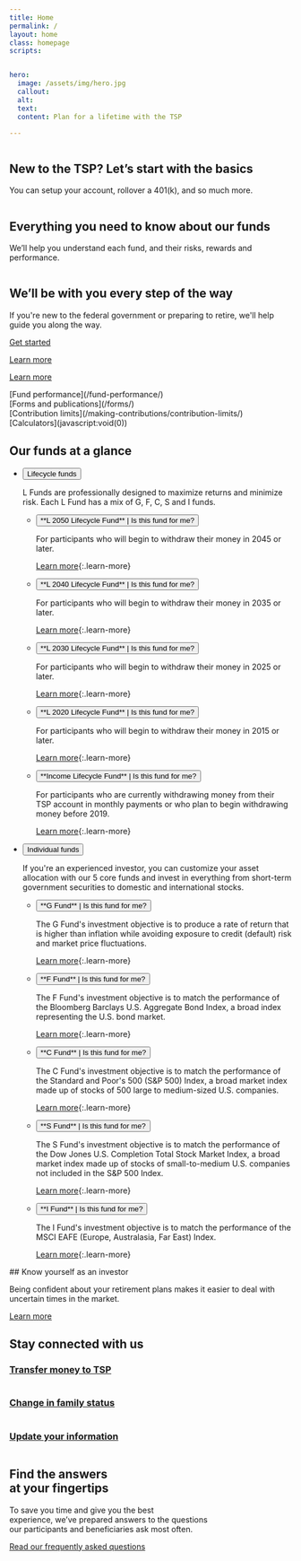 ```yaml
---
title: Home
permalink: /
layout: home
class: homepage
scripts:


hero:
  image: /assets/img/hero.jpg
  callout:
  alt:
  text:
  content: Plan for a lifetime with the TSP

---
```


<section class="home-getting-started">
<div class="usa-grid">

<!-- NEW TO THE TSP? -->
<div class="usa-width-one-third" markdown="1">
<div>
<img src="{{ site.baseurl }}/assets/img/icons/sun.svg" alt="">
</div>

## New to the TSP? Let’s start with the basics

You can setup your account, rollover a 401(k), and so much more.

</div>

<!-- EVERYTHING YOU NEED -->
<div class="usa-width-one-third" markdown="1">
<div class="">
<img src="{{ site.baseurl }}/assets/img/icons/graph_up.svg" alt="">
</div>

## Everything you need to know about our funds

We’ll help you understand each fund, and their risks, rewards and performance.

</div>
<!-- WE'LL BE WITH YOU -->
<div class="usa-width-one-third" markdown="1">
<div>
<img src="{{ site.baseurl }}/assets/img/icons/team_blue.svg" alt="" class="team">
</div>

## We’ll be with you every step of the way

If you're new to the federal government or preparing to retire, we'll help guide you along the way.

</div>

</div>
<!-- LEARN MORE -->
<div class="usa-grid usa-learn-more">

<!-- NEW TO THE TSP? -->
<div class="usa-width-one-third" markdown="1">

[Get started](/account-basics/)
</div>

<!-- EVERYTHING YOU NEED -->
<div class="usa-width-one-third" markdown="1">

[Learn more](/how-to-invest/)

</div>
<!-- WE'LL BE WITH YOU -->
<div class="usa-width-one-third" markdown="1">

[Learn more](/planning-for-life-events/)

</div>

</div>
</section>

<!-- QUICK LINKS -->
<section class="quick-links">
  <div class="usa-grid">
  <div class="usa-width-one-fourth" markdown="1">
  [Fund performance](/fund-performance/)
  </div>
  <div class="usa-width-one-fourth" markdown="1">
  [Forms and publications](/forms/)
  </div>
  <div class="usa-width-one-fourth" markdown="1">
  [Contribution limits](/making-contributions/contribution-limits/)
  </div>
  <div class="usa-width-one-fourth" markdown="1">
  [Calculators](javascript:void(0))
  </div>
  </div>
</section>


<!-- OUR FUNDS AT A GLANCE -->
<section class="home-our-funds" markdown="1">

## Our funds at a glance

<div class="usa-grid">
<div class="usa-width-one-whole" markdown="1">

<ul class="usa-accordion usa-tabs our-funds">
<!-- Lifecycle funds -->
<li>
<button class="usa-accordion-button"
aria-expanded="true"
aria-controls="a1">
Lifecycle funds
</button>
<div id="a1" class="usa-accordion-content" markdown="1">

L Funds are professionally designed to maximize returns and minimize risk. Each L Fund has a mix of G, F, C, S and I funds.

  <ul class="usa-accordion lifecycle-funds">
  <li>
  <button class="usa-accordion-button"
  aria-expanded="false"
  aria-controls="a3" markdown="1">
  **L 2050 Lifecycle Fund** | <span class="secondary">Is this fund for me?</span>
  </button>
  <div id="a3" class="usa-accordion-content" markdown="1">

  For participants who will begin to withdraw their money in 2045 or later.

  [Learn more](/funds-lifecycle/l-2050/){:.learn-more}

  </div>
  </li>

  <li>
  <button class="usa-accordion-button"
  aria-expanded="false"
  aria-controls="a4" markdown="1">
  **L 2040 Lifecycle Fund** | <span class="secondary">Is this fund for me?</span>
  </button>
  <div id="a4" class="usa-accordion-content" markdown="1">

  For participants who will begin to withdraw their money in 2035 or later.

  [Learn more](/funds-lifecycle/l-2040/){:.learn-more}

  </div>
  </li>
  <li>
  <button class="usa-accordion-button"
  aria-expanded="false"
  aria-controls="a5" markdown="1">
  **L 2030 Lifecycle Fund** | <span class="secondary">Is this fund for me?</span>
  </button>
  <div id="a5" class="usa-accordion-content" markdown="1">

  For participants who will begin to withdraw their money in 2025 or later.

  [Learn more](/funds-lifecycle/l-2030/){:.learn-more}

  </div>
  </li>

  <li>
  <button class="usa-accordion-button"
  aria-expanded="false"
  aria-controls="a6" markdown="1">
  **L 2020 Lifecycle Fund** | <span class="secondary">Is this fund for me?</span>
  </button>
  <div id="a6" class="usa-accordion-content" markdown="1">

  For participants who will begin to withdraw their money in 2015 or later.

  [Learn more](/funds-lifecycle/l-2020/){:.learn-more}

  </div>
  </li>
  <li>
  <button class="usa-accordion-button"
  aria-expanded="false"
  aria-controls="a7" markdown="1">
  **Income Lifecycle Fund** | <span class="secondary">Is this fund for me?</span>
  </button>
  <div id="a7" class="usa-accordion-content" markdown="1">

  For participants who are currently withdrawing money from their TSP account in monthly payments or who plan to begin withdrawing money before 2019.

  [Learn more](/funds-lifecycle/l-income/){:.learn-more}

  </div>
  </li>
  </ul>

</div>
</li>
<!-- Individual funds -->
<li>
<button class="usa-accordion-button"
aria-expanded="false"
aria-controls="a2">
Individual funds
</button>
<div id="a2" class="usa-accordion-content" markdown="1">

If you're an experienced investor, you can customize your asset allocation with our 5 core funds and invest in everything from short-term government securities to domestic and international stocks.

  <ul class="usa-accordion lifecycle-funds">
  <li>
  <button class="usa-accordion-button"
  aria-expanded="false"
  aria-controls="i1" markdown="1">
  **G Fund** | <span class="secondary">Is this fund for me?</span>
  </button>
  <div id="i1" class="usa-accordion-content" markdown="1">

  The G Fund's investment objective is to produce a rate of return that is higher than inflation while avoiding exposure to credit (default) risk and market price fluctuations.

  [Learn more](/funds-core/g-fund/){:.learn-more}

  </div>
  </li>

  <li>
  <button class="usa-accordion-button"
  aria-expanded="false"
  aria-controls="i2" markdown="1">
  **F Fund** | <span class="secondary">Is this fund for me?</span>
  </button>
  <div id="i2" class="usa-accordion-content" markdown="1">

  The F Fund's investment objective is to match the performance of the Bloomberg Barclays U.S. Aggregate Bond Index, a broad index representing the U.S. bond market.

  [Learn more](/funds-core/f-fund/){:.learn-more}

  </div>
  </li>
  <li>
  <button class="usa-accordion-button"
  aria-expanded="false"
  aria-controls="i3" markdown="1">
  **C Fund** | <span class="secondary">Is this fund for me?</span>
  </button>
  <div id="i3" class="usa-accordion-content" markdown="1">

  The C Fund's investment objective is to match the performance of the Standard and Poor's 500 (S&P 500) Index, a broad market index made up of stocks of 500 large to medium-sized U.S. companies.

  [Learn more](/funds-core/c-fund/){:.learn-more}

  </div>
  </li>

  <li>
  <button class="usa-accordion-button"
  aria-expanded="false"
  aria-controls="i4" markdown="1">
  **S Fund** | <span class="secondary">Is this fund for me?</span>
  </button>
  <div id="i4" class="usa-accordion-content" markdown="1">

  The S Fund's investment objective is to match the performance of the Dow Jones U.S. Completion Total Stock Market Index, a broad market index made up of stocks of small-to-medium U.S. companies not included in the S&P 500 Index.

  [Learn more](/funds-core/s-fund/){:.learn-more}

  </div>
  </li>
  <li>
  <button class="usa-accordion-button"
  aria-expanded="false"
  aria-controls="i5" markdown="1">
  **I Fund** | <span class="secondary">Is this fund for me?</span>
  </button>
  <div id="i5" class="usa-accordion-content" markdown="1">

  The I Fund's investment objective is to match the performance of the MSCI EAFE (Europe, Australasia, Far East) Index.

  [Learn more](/funds-core/i-fund/){:.learn-more}

  </div>
  </li>
  </ul>

</div>
</li>
</ul>
</div>
</div>
</section>

<!-- WHEN YOU KNOW YOURSELF -->
<section class="section-investor">
<div class="usa-grid">
<div class="usa-width-one-half usa-learn-more" markdown="1">
## Know yourself as an investor

Being confident about your retirement plans makes it easier to deal with uncertain times in the market.

[Learn more](/how-to-invest/before-you-invest/)
<!-- maybe link to BYI tool or Stick to Your Plan language that I just discovered doesn't, but should and will eventually exist. -->
</div>
</div>
</section>

<!-- STAY CONNECTED -->
<section class="section-connected" markdown="1">

## Stay connected with us

<div class="usa-grid">
<!-- Transfers money to TSP -->
<div class="usa-width-one-third" markdown="1">

### [Transfer money to TSP](/account-basics/move-money-into-tsp/)

<img src="{{ site.baseurl }}/assets/img/icons/money.svg" alt="">
</div>

<!-- Change in family status -->
<div class="usa-width-one-third" markdown="1">

### [Change in family status](/planning-for-life-events/changes-in-your-family-status/)

<img src="{{ site.baseurl }}/assets/img/icons/family_blue.svg" alt="">
</div>

<!-- Update your information -->
<div class="usa-width-one-third" markdown="1">

### [Update your information](/account-basics/update-personal-information/)

<img src="{{ site.baseurl }}/assets/img/icons/individual_blue.svg" alt="" class="team">
</div>

</div>
</section>

<!-- FIND THE ANSWERS -->
<section class="section-find-answers">
<div class="usa-grid">
<div class="usa-width-one-whole" markdown="1">

## Find the answers<br />at your fingertips

To save you time and give you the best<br />
experience, we’ve prepared answers to the questions<br />
our participants and beneficiaries ask most often.

[Read our frequently asked questions](javascript:void(0))
</div>
</div>
</section>
